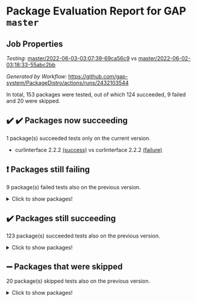 # Package Evaluation Report for GAP `master`

## Job Properties

*Testing:* [master/2022-06-03-03:07:39-69ca56c9](https://github.com/gap-system/PackageDistro/blob/data/reports/master/2022-06-03-03:07:39-69ca56c9) vs [master/2022-06-02-03:18:33-55abc2bb](https://github.com/gap-system/PackageDistro/blob/data/reports/master/2022-06-02-03:18:33-55abc2bb)

*Generated by Workflow:* https://github.com/gap-system/PackageDistro/actions/runs/2432103544

In total, 153 packages were tested, out of which 124 succeeded, 9 failed and 20 were skipped.

## :heavy_check_mark: :heavy_check_mark: Packages now succeeding

1 package(s) succeeded tests only on the current version.
- curlinterface 2.2.2 [(success)](https://github.com/gap-system/PackageDistro/runs/6719440113?check_suite_focus=true) vs curlinterface 2.2.2 [(failure)](https://github.com/gap-system/PackageDistro/runs/6701518725?check_suite_focus=true)

## :exclamation: Packages still failing

9 package(s) failed tests also on the previous version.
<details><summary>Click to show packages!</summary>

- fining 1.4.1 [(failure)](https://github.com/gap-system/PackageDistro/runs/6719440831?check_suite_focus=true)
- francy 1.2.4 [(failure)](https://github.com/gap-system/PackageDistro/runs/6719441107?check_suite_focus=true)
- hap 1.39 [(failure)](https://github.com/gap-system/PackageDistro/runs/6719441452?check_suite_focus=true)
- normalizinterface 1.3.2 [(failure)](https://github.com/gap-system/PackageDistro/runs/6719442514?check_suite_focus=true)
- packagemanager 1.2 [(failure)](https://github.com/gap-system/PackageDistro/runs/6719442807?check_suite_focus=true)
- rcwa 4.6.4 [(failure)](https://github.com/gap-system/PackageDistro/runs/6719443344?check_suite_focus=true)
- recog 1.3.2 [(failure)](https://github.com/gap-system/PackageDistro/runs/6719443461?check_suite_focus=true)
- semigroups 4.0.0 [(failure)](https://github.com/gap-system/PackageDistro/runs/6719443659?check_suite_focus=true)
- ugaly 4.0.2 [(failure)](https://github.com/gap-system/PackageDistro/runs/6719444714?check_suite_focus=true)
</details>

## :heavy_check_mark: Packages still succeeding

123 package(s) succeeded tests also on the previous version.
<details><summary>Click to show packages!</summary>

- ace 5.4 [(success)](https://github.com/gap-system/PackageDistro/runs/6719438448?check_suite_focus=true)
- aclib 1.3.2 [(success)](https://github.com/gap-system/PackageDistro/runs/6719438544?check_suite_focus=true)
- agt 0.2 [(success)](https://github.com/gap-system/PackageDistro/runs/6719438643?check_suite_focus=true)
- alnuth 3.2.1 [(success)](https://github.com/gap-system/PackageDistro/runs/6719438754?check_suite_focus=true)
- anupq 3.2.6 [(success)](https://github.com/gap-system/PackageDistro/runs/6719438871?check_suite_focus=true)
- atlasrep 2.1.2 [(success)](https://github.com/gap-system/PackageDistro/runs/6719438984?check_suite_focus=true)
- autodoc 2022.03.10 [(success)](https://github.com/gap-system/PackageDistro/runs/6719439053?check_suite_focus=true)
- automata 1.15 [(success)](https://github.com/gap-system/PackageDistro/runs/6719439132?check_suite_focus=true)
- automgrp 1.3.2 [(success)](https://github.com/gap-system/PackageDistro/runs/6719439190?check_suite_focus=true)
- autpgrp 1.10.2 [(success)](https://github.com/gap-system/PackageDistro/runs/6719439242?check_suite_focus=true)
- cap 2022.05-09 [(success)](https://github.com/gap-system/PackageDistro/runs/6719439289?check_suite_focus=true)
- caratinterface 2.3.3 [(success)](https://github.com/gap-system/PackageDistro/runs/6719439354?check_suite_focus=true)
- cddinterface 2020.06.24 [(success)](https://github.com/gap-system/PackageDistro/runs/6719439388?check_suite_focus=true)
- circle 1.6.5 [(success)](https://github.com/gap-system/PackageDistro/runs/6719439450?check_suite_focus=true)
- classicpres 1.22 [(success)](https://github.com/gap-system/PackageDistro/runs/6719439523?check_suite_focus=true)
- cohomolo 1.6.10 [(success)](https://github.com/gap-system/PackageDistro/runs/6719439582?check_suite_focus=true)
- congruence 1.2.4 [(success)](https://github.com/gap-system/PackageDistro/runs/6719439644?check_suite_focus=true)
- corelg 1.56 [(success)](https://github.com/gap-system/PackageDistro/runs/6719439696?check_suite_focus=true)
- crime 1.6 [(success)](https://github.com/gap-system/PackageDistro/runs/6719439737?check_suite_focus=true)
- crisp 1.4.5 [(success)](https://github.com/gap-system/PackageDistro/runs/6719439785?check_suite_focus=true)
- crypting 0.10 [(success)](https://github.com/gap-system/PackageDistro/runs/6719439828?check_suite_focus=true)
- cryst 4.1.24 [(success)](https://github.com/gap-system/PackageDistro/runs/6719439873?check_suite_focus=true)
- crystcat 1.1.9 [(success)](https://github.com/gap-system/PackageDistro/runs/6719439923?check_suite_focus=true)
- ctbllib 1.3.4 [(success)](https://github.com/gap-system/PackageDistro/runs/6719439995?check_suite_focus=true)
- cubefree 1.19 [(success)](https://github.com/gap-system/PackageDistro/runs/6719440054?check_suite_focus=true)
- cvec 2.7.5 [(success)](https://github.com/gap-system/PackageDistro/runs/6719440187?check_suite_focus=true)
- datastructures 0.2.7 [(success)](https://github.com/gap-system/PackageDistro/runs/6719440258?check_suite_focus=true)
- deepthought 1.0.5 [(success)](https://github.com/gap-system/PackageDistro/runs/6719440409?check_suite_focus=true)
- design 1.7 [(success)](https://github.com/gap-system/PackageDistro/runs/6719440476?check_suite_focus=true)
- difsets 2.3.1 [(success)](https://github.com/gap-system/PackageDistro/runs/6719440516?check_suite_focus=true)
- digraphs 1.5.3 [(success)](https://github.com/gap-system/PackageDistro/runs/6719440562?check_suite_focus=true)
- edim 1.3.5 [(success)](https://github.com/gap-system/PackageDistro/runs/6719440604?check_suite_focus=true)
- example 4.3.1 [(success)](https://github.com/gap-system/PackageDistro/runs/6719440641?check_suite_focus=true)
- factint 1.6.3 [(success)](https://github.com/gap-system/PackageDistro/runs/6719440689?check_suite_focus=true)
- ferret 1.0.7 [(success)](https://github.com/gap-system/PackageDistro/runs/6719440730?check_suite_focus=true)
- fga 1.4.0 [(success)](https://github.com/gap-system/PackageDistro/runs/6719440789?check_suite_focus=true)
- float 1.0.3 [(success)](https://github.com/gap-system/PackageDistro/runs/6719440882?check_suite_focus=true)
- format 1.4.3 [(success)](https://github.com/gap-system/PackageDistro/runs/6719440930?check_suite_focus=true)
- forms 1.2.7 [(success)](https://github.com/gap-system/PackageDistro/runs/6719441003?check_suite_focus=true)
- fplsa 1.2.5 [(success)](https://github.com/gap-system/PackageDistro/runs/6719441041?check_suite_focus=true)
- fr 2.4.8 [(success)](https://github.com/gap-system/PackageDistro/runs/6719441081?check_suite_focus=true)
- fwtree 1.3 [(success)](https://github.com/gap-system/PackageDistro/runs/6719441142?check_suite_focus=true)
- gbnp 1.0.5 [(success)](https://github.com/gap-system/PackageDistro/runs/6719441167?check_suite_focus=true)
- generalizedmorphismsforcap 2022.05-01 [(success)](https://github.com/gap-system/PackageDistro/runs/6719441193?check_suite_focus=true)
- genss 1.6.6 [(success)](https://github.com/gap-system/PackageDistro/runs/6719441223?check_suite_focus=true)
- gradedringforhomalg 2022.03-01 [(success)](https://github.com/gap-system/PackageDistro/runs/6719441253?check_suite_focus=true)
- grape 4.8.5 [(success)](https://github.com/gap-system/PackageDistro/runs/6719441289?check_suite_focus=true)
- groupoids 1.69 [(success)](https://github.com/gap-system/PackageDistro/runs/6719441324?check_suite_focus=true)
- grpconst 2.6.2 [(success)](https://github.com/gap-system/PackageDistro/runs/6719441357?check_suite_focus=true)
- guarana 0.96.3 [(success)](https://github.com/gap-system/PackageDistro/runs/6719441400?check_suite_focus=true)
- guava 3.16 [(success)](https://github.com/gap-system/PackageDistro/runs/6719441424?check_suite_focus=true)
- hapcryst 0.1.14 [(success)](https://github.com/gap-system/PackageDistro/runs/6719441483?check_suite_focus=true)
- hecke 1.5.3 [(success)](https://github.com/gap-system/PackageDistro/runs/6719441507?check_suite_focus=true)
- help 3.5 [(success)](https://github.com/gap-system/PackageDistro/runs/6719441545?check_suite_focus=true)
- idrel 2.43 [(success)](https://github.com/gap-system/PackageDistro/runs/6719441597?check_suite_focus=true)
- images 1.3.1 [(success)](https://github.com/gap-system/PackageDistro/runs/6719441644?check_suite_focus=true)
- intpic 0.2.4 [(success)](https://github.com/gap-system/PackageDistro/runs/6719441683?check_suite_focus=true)
- io 4.7.2 [(success)](https://github.com/gap-system/PackageDistro/runs/6719441709?check_suite_focus=true)
- irredsol 1.4.3 [(success)](https://github.com/gap-system/PackageDistro/runs/6719441742?check_suite_focus=true)
- json 2.1.0 [(success)](https://github.com/gap-system/PackageDistro/runs/6719441783?check_suite_focus=true)
- jupyterkernel 1.4.1 [(success)](https://github.com/gap-system/PackageDistro/runs/6719441818?check_suite_focus=true)
- jupyterviz 1.5.1 [(success)](https://github.com/gap-system/PackageDistro/runs/6719441852?check_suite_focus=true)
- kan 1.34 [(success)](https://github.com/gap-system/PackageDistro/runs/6719441906?check_suite_focus=true)
- kbmag 1.5.9 [(success)](https://github.com/gap-system/PackageDistro/runs/6719441935?check_suite_focus=true)
- laguna 3.9.5 [(success)](https://github.com/gap-system/PackageDistro/runs/6719441971?check_suite_focus=true)
- liealgdb 2.2.1 [(success)](https://github.com/gap-system/PackageDistro/runs/6719441998?check_suite_focus=true)
- liepring 2.6 [(success)](https://github.com/gap-system/PackageDistro/runs/6719442031?check_suite_focus=true)
- liering 2.4.2 [(success)](https://github.com/gap-system/PackageDistro/runs/6719442057?check_suite_focus=true)
- linearalgebraforcap 2022.05-04 [(success)](https://github.com/gap-system/PackageDistro/runs/6719442090?check_suite_focus=true)
- loops 3.4.1 [(success)](https://github.com/gap-system/PackageDistro/runs/6719442120?check_suite_focus=true)
- lpres 1.0.3 [(success)](https://github.com/gap-system/PackageDistro/runs/6719442153?check_suite_focus=true)
- majoranaalgebras 1.4 [(success)](https://github.com/gap-system/PackageDistro/runs/6719442172?check_suite_focus=true)
- mapclass 1.4.5 [(success)](https://github.com/gap-system/PackageDistro/runs/6719442202?check_suite_focus=true)
- matgrp 0.64 [(success)](https://github.com/gap-system/PackageDistro/runs/6719442233?check_suite_focus=true)
- modisom 2.5.2 [(success)](https://github.com/gap-system/PackageDistro/runs/6719442262?check_suite_focus=true)
- modulepresentationsforcap 2022.05-03 [(success)](https://github.com/gap-system/PackageDistro/runs/6719442292?check_suite_focus=true)
- monoidalcategories 2022.05-06 [(success)](https://github.com/gap-system/PackageDistro/runs/6719442332?check_suite_focus=true)
- nconvex 2020.11-04 [(success)](https://github.com/gap-system/PackageDistro/runs/6719442367?check_suite_focus=true)
- nilmat 1.4.1 [(success)](https://github.com/gap-system/PackageDistro/runs/6719442418?check_suite_focus=true)
- nock 1.5 [(success)](https://github.com/gap-system/PackageDistro/runs/6719442468?check_suite_focus=true)
- nq 2.5.8 [(success)](https://github.com/gap-system/PackageDistro/runs/6719442567?check_suite_focus=true)
- numericalsgps 1.3.0 [(success)](https://github.com/gap-system/PackageDistro/runs/6719442633?check_suite_focus=true)
- openmath 11.5.1 [(success)](https://github.com/gap-system/PackageDistro/runs/6719442694?check_suite_focus=true)
- orb 4.8.4 [(success)](https://github.com/gap-system/PackageDistro/runs/6719442745?check_suite_focus=true)
- patternclass 2.4.2 [(success)](https://github.com/gap-system/PackageDistro/runs/6719442862?check_suite_focus=true)
- permut 2.0.4 [(success)](https://github.com/gap-system/PackageDistro/runs/6719442911?check_suite_focus=true)
- polenta 1.3.10 [(success)](https://github.com/gap-system/PackageDistro/runs/6719442970?check_suite_focus=true)
- polymaking 0.8.6 [(success)](https://github.com/gap-system/PackageDistro/runs/6719443023?check_suite_focus=true)
- primgrp 3.4.2 [(success)](https://github.com/gap-system/PackageDistro/runs/6719443080?check_suite_focus=true)
- profiling 2.5.0 [(success)](https://github.com/gap-system/PackageDistro/runs/6719443152?check_suite_focus=true)
- qpa 1.33 [(success)](https://github.com/gap-system/PackageDistro/runs/6719443202?check_suite_focus=true)
- quagroup 1.8.3 [(success)](https://github.com/gap-system/PackageDistro/runs/6719443245?check_suite_focus=true)
- radiroot 2.9 [(success)](https://github.com/gap-system/PackageDistro/runs/6719443290?check_suite_focus=true)
- rds 1.8 [(success)](https://github.com/gap-system/PackageDistro/runs/6719443394?check_suite_focus=true)
- repndecomp 1.2.1 [(success)](https://github.com/gap-system/PackageDistro/runs/6719443512?check_suite_focus=true)
- repsn 3.1.0 [(success)](https://github.com/gap-system/PackageDistro/runs/6719443552?check_suite_focus=true)
- resclasses 4.7.2 [(success)](https://github.com/gap-system/PackageDistro/runs/6719443582?check_suite_focus=true)
- scscp 2.3.1 [(success)](https://github.com/gap-system/PackageDistro/runs/6719443616?check_suite_focus=true)
- sglppow 2.2 [(success)](https://github.com/gap-system/PackageDistro/runs/6719443712?check_suite_focus=true)
- sgpviz 0.999.5 [(success)](https://github.com/gap-system/PackageDistro/runs/6719443760?check_suite_focus=true)
- simpcomp 2.1.14 [(success)](https://github.com/gap-system/PackageDistro/runs/6719443814?check_suite_focus=true)
- singular 2020.12.18 [(success)](https://github.com/gap-system/PackageDistro/runs/6719443874?check_suite_focus=true)
- sla 1.5.3 [(success)](https://github.com/gap-system/PackageDistro/runs/6719443926?check_suite_focus=true)
- smallgrp 1.5 [(success)](https://github.com/gap-system/PackageDistro/runs/6719443984?check_suite_focus=true)
- smallsemi 0.6.13 [(success)](https://github.com/gap-system/PackageDistro/runs/6719444046?check_suite_focus=true)
- sonata 2.9.4 [(success)](https://github.com/gap-system/PackageDistro/runs/6719444102?check_suite_focus=true)
- sophus 1.25 [(success)](https://github.com/gap-system/PackageDistro/runs/6719444164?check_suite_focus=true)
- spinsym 1.5.2 [(success)](https://github.com/gap-system/PackageDistro/runs/6719444229?check_suite_focus=true)
- symbcompcc 1.3.2 [(success)](https://github.com/gap-system/PackageDistro/runs/6719444307?check_suite_focus=true)
- thelma 1.3 [(success)](https://github.com/gap-system/PackageDistro/runs/6719444449?check_suite_focus=true)
- tomlib 1.2.9 [(success)](https://github.com/gap-system/PackageDistro/runs/6719444515?check_suite_focus=true)
- toric 1.9.5 [(success)](https://github.com/gap-system/PackageDistro/runs/6719444583?check_suite_focus=true)
- transgrp 3.6.2 [(success)](https://github.com/gap-system/PackageDistro/runs/6719444654?check_suite_focus=true)
- unipot 1.5 [(success)](https://github.com/gap-system/PackageDistro/runs/6719444777?check_suite_focus=true)
- unitlib 4.1.0 [(success)](https://github.com/gap-system/PackageDistro/runs/6719444852?check_suite_focus=true)
- utils 0.72 [(success)](https://github.com/gap-system/PackageDistro/runs/6719444907?check_suite_focus=true)
- uuid 0.7 [(success)](https://github.com/gap-system/PackageDistro/runs/6719444961?check_suite_focus=true)
- walrus 0.9991 [(success)](https://github.com/gap-system/PackageDistro/runs/6719445039?check_suite_focus=true)
- wedderga 4.10.2 [(success)](https://github.com/gap-system/PackageDistro/runs/6719445107?check_suite_focus=true)
- xmod 2.88 [(success)](https://github.com/gap-system/PackageDistro/runs/6719445178?check_suite_focus=true)
- xmodalg 1.22 [(success)](https://github.com/gap-system/PackageDistro/runs/6719445234?check_suite_focus=true)
- yangbaxter 0.10.0 [(success)](https://github.com/gap-system/PackageDistro/runs/6719445276?check_suite_focus=true)
- zeromqinterface 0.13 [(success)](https://github.com/gap-system/PackageDistro/runs/6719445325?check_suite_focus=true)
</details>

## :heavy_minus_sign: Packages that were skipped

20 package(s) skipped tests also on the previous version.
<details><summary>Click to show packages!</summary>

- 4ti2interface 2022.03-01 [(skipped)](https://github.com/gap-system/PackageDistro/runs/6719360235?check_suite_focus=true)
- browse 1.8.14 [(skipped)](https://github.com/gap-system/PackageDistro/runs/6719360235?check_suite_focus=true)
- examplesforhomalg 2022.03-01 [(skipped)](https://github.com/gap-system/PackageDistro/runs/6719360235?check_suite_focus=true)
- gapdoc 1.6.5 [(skipped)](https://github.com/gap-system/PackageDistro/runs/6719360235?check_suite_focus=true)
- gauss 2022.03-01 [(skipped)](https://github.com/gap-system/PackageDistro/runs/6719360235?check_suite_focus=true)
- gaussforhomalg 2022.03-01 [(skipped)](https://github.com/gap-system/PackageDistro/runs/6719360235?check_suite_focus=true)
- gradedmodules 2022.03-01 [(skipped)](https://github.com/gap-system/PackageDistro/runs/6719360235?check_suite_focus=true)
- homalg 2022.03-01 [(skipped)](https://github.com/gap-system/PackageDistro/runs/6719360235?check_suite_focus=true)
- homalgtocas 2022.03-01 [(skipped)](https://github.com/gap-system/PackageDistro/runs/6719360235?check_suite_focus=true)
- io_forhomalg 2022.03-01 [(skipped)](https://github.com/gap-system/PackageDistro/runs/6719360235?check_suite_focus=true)
- itc 1.5.1 [(skipped)](https://github.com/gap-system/PackageDistro/runs/6719360235?check_suite_focus=true)
- localizeringforhomalg 2022.03-01 [(skipped)](https://github.com/gap-system/PackageDistro/runs/6719360235?check_suite_focus=true)
- matricesforhomalg 2022.04-01 [(skipped)](https://github.com/gap-system/PackageDistro/runs/6719360235?check_suite_focus=true)
- modules 2022.03-01 [(skipped)](https://github.com/gap-system/PackageDistro/runs/6719360235?check_suite_focus=true)
- polycyclic 2.16 [(skipped)](https://github.com/gap-system/PackageDistro/runs/6719360235?check_suite_focus=true)
- ringsforhomalg 2022.04-01 [(skipped)](https://github.com/gap-system/PackageDistro/runs/6719360235?check_suite_focus=true)
- sco 2022.03-01 [(skipped)](https://github.com/gap-system/PackageDistro/runs/6719360235?check_suite_focus=true)
- toolsforhomalg 2022.05-01 [(skipped)](https://github.com/gap-system/PackageDistro/runs/6719360235?check_suite_focus=true)
- toricvarieties 2022.03.23 [(skipped)](https://github.com/gap-system/PackageDistro/runs/6719360235?check_suite_focus=true)
- xgap 4.31 [(skipped)](https://github.com/gap-system/PackageDistro/runs/6719360235?check_suite_focus=true)
</details>

